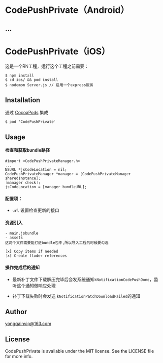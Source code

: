 # CodePushPrivate（Android）
...
-

# CodePushPrivate（iOS）

这是一个RN工程，运行这个工程之前需要：  

  	$ npm install  
    $ cd ios/ && pod install
    $ nodemon Server.js // 启用一个express服务


## Installation

通过 [CocoaPods](http://cocoapods.org) 集成  

	$ pod 'CodePushPrivate'
	
## Usage

#### 检查和获取bundle路径

    #import <CodePushPrivateManager.h>
    ...
    NSURL *jsCodeLocation = nil;
    CodePushPrivateManager *manager = [CodePushPrivateManager sharedInstance];
    [manager check];  
    jsCodeLocation = [manager bundleURL];  

#### 配置项：

- `url` 设置检查更新的接口 


#### 资源引入
	
	- main.jsbundle
	- assets
	这两个文件需要能打进bundle包中,所以导入工程的时候要勾选 
	
	[x] Copy items if needed 
	[x] Create floder references

		
#### 操作完成后的通知

* 最新补丁文件下载解压完毕后会发系统通知`kNotificationCodePushDone`，监听这个通知做响应处理

* 补丁下载失败时会发送 `kNotificationPatchDownloadFailed`的通知

## Author

yongqainvip@163.com


## License

CodePushPrivate is available under the MIT license. See the LICENSE file for more info.
